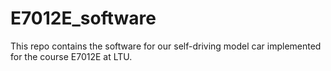 # E7012E_software
This repo contains the software for our self-driving model car implemented for the course E7012E at LTU.
